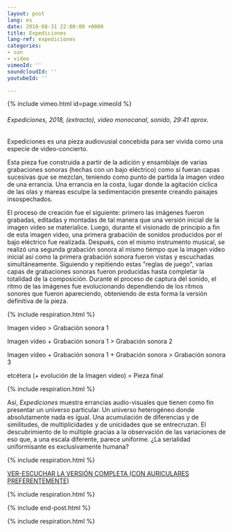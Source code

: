 ```yaml
---
layout: post
lang: es
date: 2018-08-31 22:00:00 +0000
title: Expediciones
lang-ref: expediciones
categories:
- son
- video
vimeoId: ''
soundcloudId: ''
youtubeId: ''

---
```

{% include vimeo.html id=page.vimeoId %}

###### _Expediciones_, 2018, (extracto), video monocanal, sonido, 29:41 aprox.

Expediciones es una pieza audiovusial concebida para ser vivida como una especie de video-concierto.

Esta pieza fue construida a partir de la adición y ensamblaje de varias grabaciones sonoras (hechas con un bajo eléctrico) como si fueran capas sucesivas que se mezclan, teniendo como punto de partida la imagen video de una errancia. Una errancia en la costa, lugar donde la agitación cíclica de las olas y mareas esculpe la sedimentación presente creando paisajes insospechados.

El proceso de creación fue el siguiente: primero las imágenes fueron grabadas, editadas y montadas de tal manera que una versión inicial de la imagen video se materialice. Luego, durante el visionado de principio a fin de esta imagen video, una primera grabación de sonidos producidos por el bajo eléctrico fue realizada. Después, con el mismo instrumento musical, se realizó una segunda grabación sonora al mismo tiempo que la imagen video inicial así como la primera grabación sonora fueron vistas y escuchadas simultáneamente. Siguiendo y repitiendo estas "reglas de juego", varias capas de grabaciones sonoras fueron producidas hasta completar la totalidad de la composición. Durante el proceso de captura del sonido, el ritmo de las imágenes fue evolucionando dependiendo de los rítmos sonores que fueron apareciendo, obteniendo de esta forma la versión definitiva de la pieza.

{% include respiration.html %}

Imagen video > Grabación sonora 1

Imagen video + Grabación sonora 1 > Grabación sonora 2

Imagen video + Grabación sonora 1 + Grabación sonora > Grabación sonora 3

etcétera (+ evolución de la Imagen video) = Pieza final

{% include respiration.html %}

Así, _Expediciones_ muestra errancias audio-visuales que tienen como fin presentar un universo particular. Un universo heterogéneo donde absolutamente nada es igual. Una acumulación de diferencias y de similitudes, de multiplicidades y de unicidades que se entrecruzan. El descubrimiento de lo múltiple gracias a la observación de las variaciones de eso que, a una escala diferente, parece uniforme. ¿La serialidad uniformisante es exclusivamente humana?

{% include respiration.html %}

[VER-ESCUCHAR LA VERSIÓN COMPLETA (CON AURICULARES PREFERENTEMENTE)](https://www.youtube.com/watch?v=DwbtFcu9hDE)

{% include respiration.html %}

{% include end-post.html %}

{% include respiration.html %}